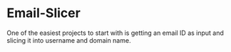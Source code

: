 # Email-Slicer

One of the easiest projects to start with is getting an email ID as input and slicing it into username and domain name. 
